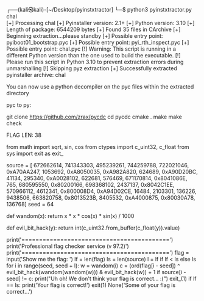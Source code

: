 
┌──(kali㉿kali)-[~/Desktop/pyinstxtractor]
└─$ python3 pyinstxtractor.py chal                                                                                 
[+] Processing chal
[+] Pyinstaller version: 2.1+
[+] Python version: 3.10
[+] Length of package: 6544209 bytes
[+] Found 35 files in CArchive
[+] Beginning extraction...please standby
[+] Possible entry point: pyiboot01_bootstrap.pyc
[+] Possible entry point: pyi_rth_inspect.pyc
[+] Possible entry point: chal.pyc
[!] Warning: This script is running in a different Python version than the one used to build the executable.
[!] Please run this script in Python 3.10 to prevent extraction errors during unmarshalling
[!] Skipping pyz extraction
[+] Successfully extracted pyinstaller archive: chal

You can now use a python decompiler on the pyc files within the extracted directory




pyc to py:

git clone https://github.com/zrax/pycdc
cd pycdc
cmake .
make
make check



FLAG LEN: 38

from math import sqrt, sin, cos
from ctypes import c_uint32, c_float
from sys import exit as exit_

source = [ 672662614,
    741343303,
    495239261,
    744259788,
    722021046,
    0xA70AA247,
    1053692,
    0xA8050035,
    0xA982A820,
    624689,
    0xA90D20BC,
    41134,
    295340,
    0xA0028102,
    622681,
    576469,
    671170814,
    0x8041086E,
    765,
    680595550,
    0x80200166,
    698368102,
    2437137,
    0x8042C1EE,
    570966112,
    4612341,
    0x800008D4,
    0xA94D02CE,
    16484,
    2103301,
    136226,
    9438506,
    663820758,
    0x8013523B,
    8405532,
    0xA4000875,
    0x80030A78,
    136768]
seed = 64

def wandom(x):
    return x * x * cos(x) * sin(x) / 1000


def evil_bit_hack(y):
    return int(c_uint32.from_buffer(c_float(y)).value)


print('==========================================')
print('Professional flag checker service (v 97.2)')
print('==========================================')
flag = input('Show me the flag: ')
lf = len(flag)
ls = len(source)
l = lf if lf < ls else ls
for i in range(seed, seed + l):
    w = wandom(i)
    c = (ord(flag[i - seed]) ^ evil_bit_hack(wandom(wandom(w))) & evil_bit_hack(w)) + 1
    if source[i - seed] != c:
        print("Uh oh! We don't think your flag is correct... :(")
        exit_(1)
if lf == ls:
    print('Your flag is correct!')
    exit(1)
None('Some of your flag is correct...')
